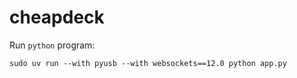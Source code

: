 # cheapdeck

Run `python` program:

```shell
sudo uv run --with pyusb --with websockets==12.0 python app.py
```
